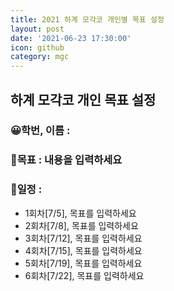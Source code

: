 ```yaml
---
title: 2021 하계 모각코 개인별 목표 설정
layout: post
date: '2021-06-23 17:30:00'
icon: github
category: mgc
---
```


## 하계 모각코 개인 목표 설정
### 😀학번, 이름 : 
### 🎡목표 : 내용을 입력하세요



### 📄일정 :
- 1회차\[7/5],  목표를 입력하세요
- 2회차\[7/8],  목표를 입력하세요
- 3회차\[7/12],  목표를 입력하세요
- 4회차\[7/15],  목표를 입력하세요
- 5회차\[7/19],  목표를 입력하세요
- 6회차\[7/22],  목표를 입력하세요
